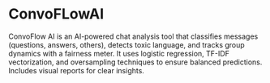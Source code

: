 # ConvoFLowAI
ConvoFlow AI is an AI-powered chat analysis tool that classifies messages (questions, answers, others), detects toxic language, and tracks group dynamics with a fairness meter. It uses logistic regression, TF-IDF vectorization, and oversampling techniques to ensure balanced predictions. Includes visual reports for clear insights.
